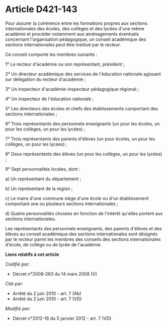 # Article D421-143

Pour assurer la cohérence entre les formations propres aux sections internationales des écoles, des collèges et des lycées
d'une même académie et procéder notamment aux aménagements éventuels concernant l'organisation pédagogique, un conseil
académique des sections internationales peut être institué par le recteur. 

Ce conseil comporte les membres suivants : 

1° Le recteur d'académie ou son représentant, président ; 

2° Un             directeur académique des services de l'éducation nationale agissant sur délégation du recteur d'académie ; 

3° Un inspecteur d'académie-inspecteur pédagogique régional ; 

4° Un inspecteur de l'éducation nationale ; 

5° Les directeurs des écoles et chefs des établissements comportant des sections internationales ; 

6° Trois représentants des personnels enseignants (un pour les écoles, un pour les collèges, un pour les lycées) ; 

7° Trois représentants des parents d'élèves (un pour écoles, un pour les collèges, un pour les lycées) ; 

8° Deux représentants des élèves (un pour les collèges, un pour les lycées) ; 

9° Sept personnalités locales, dont : 

a) Un représentant du département ; 

b) Un représentant de la région ; 

c) Le maire d'une commune siège d'une école ou d'un établissement comportant une ou plusieurs sections internationales ; 

d) Quatre personnalités choisies en fonction de l'intérêt qu'elles portent aux sections internationales. 

Les représentants des personnels enseignants, des parents d'élèves et des élèves au conseil académique des sections
internationales sont désignés par le recteur parmi les membres des conseils des sections internationales d'école, de collège
ou de lycée de l'académie.

**Liens relatifs à cet article**

_Codifié par_:

  - Décret n°2008-263 du 14 mars 2008 (V)

_Cité par_:

  - Arrêté du 2 juin 2010 - art. 7 (Ab)
  - Arrêté du 2 juin 2010 - art. 7 (VD)

_Modifié par_:

  - Décret n°2012-16 du 5 janvier 2012 - art. 7 (VD)

